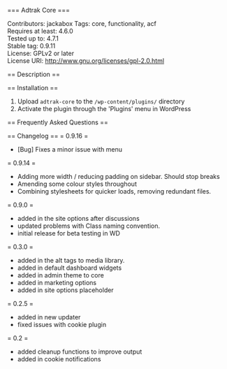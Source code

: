 === Adtrak Core ===

Contributors: jackabox
Tags: core, functionality, acf  
Requires at least: 4.6.0  
Tested up to: 4.7.1  
Stable tag: 0.9.11  
License: GPLv2 or later  
License URI: http://www.gnu.org/licenses/gpl-2.0.html  


== Description ==


== Installation ==

1. Upload `adtrak-core` to the `/wp-content/plugins/` directory
2. Activate the plugin through the 'Plugins' menu in WordPress

== Frequently Asked Questions ==

== Changelog ==
= 0.9.16 =
- [Bug] Fixes a minor issue with menu

= 0.9.14 =
- Adding more width / reducing padding on sidebar. Should stop breaks
- Amending some colour styles throughout
- Combining stylesheets for quicker loads, removing redundant files.

= 0.9.0 =
- added in the site options after discussions
- updated problems with Class naming convention.
- initial release for beta testing in WD

= 0.3.0 =
- added in the alt tags to media library.
- added in default dashboard widgets
- added in admin theme to core
- added in marketing options
- added in site options placeholder

= 0.2.5 =
- added in new updater
- fixed issues with cookie plugin

= 0.2 =
- added cleanup functions to improve output
- added in cookie notifications
